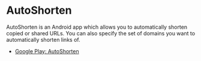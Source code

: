 # AutoShorten

AutoShorten is an Android app which allows you to automatically shorten copied or shared URLs. You can also specify the set of domains you
want to automatically shorten links of.

* [Google Play: AutoShorten](https://play.google.com/store/apps/details?id=fergaral.autoshorten)
